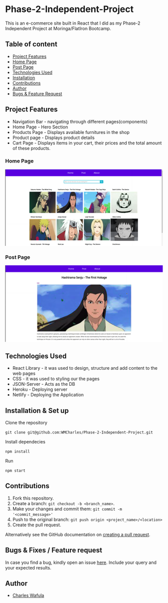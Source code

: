 # Phase-2-Independent-Project

This is an e-commerce site built in React that I did as my Phase-2 Independent Project at Moringa/FlatIron Bootcamp. 


## Table of content

+ [Project Features](#project-features)
+ [Home Page](#home-page)
+ [Post Page](#post-page)
+ [Technologies Used](#technologies-used)
+ [Installation](#installation--set-up)
+ [Contributions](#contributions)
+ [Author](#author)
+ [Bugs & Feature Request](#bugs--fixes--feature-request)

## Project Features

* Navigation Bar - navigating through different pages(components)
* Home Page - Hero Section
* Products Page - Displays available furnitures in the shop
* Product page - Displays product details
* Cart Page - Displays items in your cart, their prices and the total amount of these products.

### Home Page

![image](https://github.com/WMCharles/React-Blog/blob/main/hoome.png)

### Post Page

![image](https://github.com/WMCharles/React-Blog/blob/main/single-post.png)

## Technologies Used

* React Library - it was used to design, structure and add content to the web pages
* CSS - it was used to styling our the pages
* JSON-Server - Acts as the DB
* Heroku - Deploying server
* Netlify - Deploying the Application

## Installation & Set up

Clone the repository
```
git clone git@github.com:WMCharles/Phase-2-Independent-Project.git
```

Install dependecies

```
npm install
```
Run
```
npm start
````
## Contributions

1. Fork this repository.
2. Create a branch: `git checkout -b <branch_name>`.
3. Make your changes and commit them: `git commit -m '<commit_message>'`
4. Push to the original branch: `git push origin <project_name>/<location>`
5. Create the pull request.

Alternatively see the GitHub documentation on [creating a pull request](https://help.github.com/en/github/collaborating-with-issues-and-pull-requests/creating-a-pull-request).

## Bugs & Fixes / Feature request

In case you find a bug, kindly open an issue [here](https://https://github.com/WMCharles/Auction-Site/issues/new). Include your query and your expected results.

## Author

+ [Charles Wafula](https://github.com/WMCharles)
